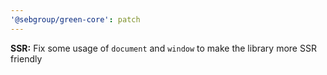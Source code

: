 ```yaml
---
'@sebgroup/green-core': patch
---
```


**SSR:** Fix some usage of `document` and `window` to make the library more SSR friendly
